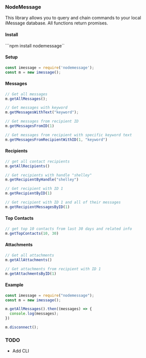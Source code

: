 ### NodeMessage

This library allows you to query and chain commands to your local iMessage database.
All functions return promises.

#### Install

```npm install nodemessage``

#### Setup
```javascript
const imessage = require('nodemessage');
const m = new imessage();
```

#### Messages
```javascript
// Get all messages
m.getAllMessages();

// Get messages with keyword
m.getMessagesWithText("keyword");

// Get messages from recipient ID
m.getMessagesFromID(1)

// Get messages from recipient with specific keyword text
m.getMessagesFromRecipientWithID(1, "keyword")
```

#### Recipients

```javascript
// get all contact recipients
m.getAllRecipients()

// Get recipients with handle "shelley"
m.getRecipientByHandle("shelley")

// Get recipient with ID 1
m.getRecipientByID(1)

// Get recipient with ID 1 and all of their messages
m.getRecipientMessagesByID(1)
```

#### Top Contacts

```javascript
// get top 10 contacts from last 30 days and related info
m.getTopContacts(10, 30)
```

#### Attachments

```javascript
// Get all attachments
m.getAllAttachments()

// Get attachments from recipient with ID 1
m.getAttachmentsByID(1)
```

#### Example

```javascript
const imessage = require("nodemessage");
const m = new imessage();

m.getAllMessages().then((messages) => {
  console.log(messages);
})

m.disconnect();
```

### TODO
+ Add CLI
